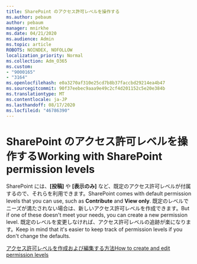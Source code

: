 ```yaml
---
title: SharePoint のアクセス許可レベルを操作する
ms.author: pebaum
author: pebaum
manager: mnirkhe
ms.date: 04/21/2020
ms.audience: Admin
ms.topic: article
ROBOTS: NOINDEX, NOFOLLOW
localization_priority: Normal
ms.collection: Adm_O365
ms.custom:
- "9000165"
- "3164"
ms.openlocfilehash: e0a3270af310e25cd7b8b37faccbd29214ea4b47
ms.sourcegitcommit: 90f37eebec9aaa9e49c2cf4d201152c5e20e384b
ms.translationtype: MT
ms.contentlocale: ja-JP
ms.lasthandoff: 08/17/2020
ms.locfileid: "46786390"
---
```

# <a name="working-with-sharepoint-permission-levels"></a><span data-ttu-id="384c4-102">SharePoint のアクセス許可レベルを操作する</span><span class="sxs-lookup"><span data-stu-id="384c4-102">Working with SharePoint permission levels</span></span>

<span data-ttu-id="384c4-103">SharePoint には、**[投稿]** や **[表示のみ]** など、既定のアクセス許可レベルが付属するので、それらを利用できます。</span><span class="sxs-lookup"><span data-stu-id="384c4-103">SharePoint comes with default permission levels that you can use, such as **Contribute** and **View only**.</span></span> <span data-ttu-id="384c4-104">既定のレベルでニーズが満たされない場合は、新しいアクセス許可レベルを作成できます。</span><span class="sxs-lookup"><span data-stu-id="384c4-104">But if one of these doesn't meet your needs, you can create a new permission level.</span></span> <span data-ttu-id="384c4-105">既定のレベルを変更しなければ、アクセス許可レベルの追跡が楽になります。</span><span class="sxs-lookup"><span data-stu-id="384c4-105">Keep in mind that it's easier to keep track of permission levels if you don't change the defaults.</span></span>

[<span data-ttu-id="384c4-106">アクセス許可レベルを作成および編集する方法</span><span class="sxs-lookup"><span data-stu-id="384c4-106">How to create and edit permission levels</span></span>](https://docs.microsoft.com/sharepoint/how-to-create-and-edit-permission-levels)